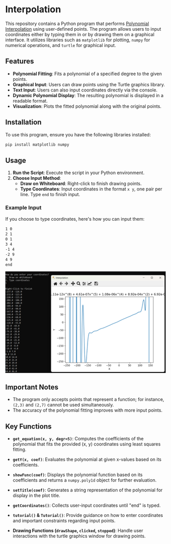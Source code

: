 # Interpolation 

This repository contains a Python program that performs [Polynomial Interpolation](https://en.wikipedia.org/wiki/Polynomial_interpolation) using user-defined points. The program allows users to input coordinates either by typing them in or by drawing them on a graphical interface. It utilizes libraries such as `matplotlib` for plotting, `numpy` for numerical operations, and `turtle` for graphical input.

## Features

- **Polynomial Fitting**: Fits a polynomial of a specified degree to the given points.
- **Graphical Input**: Users can draw points using the Turtle graphics library.
- **Text Input**: Users can also input coordinates directly via the console.
- **Dynamic Polynomial Display**: The resulting polynomial is displayed in a readable format.
- **Visualization**: Plots the fitted polynomial along with the original points.

## Installation

To use this program, ensure you have the following libraries installed:

```bash
pip install matplotlib numpy
```
## Usage

1. **Run the Script**: Execute the script in your Python environment.
2. **Choose Input Method**:
   - **Draw on Whiteboard**: Right-click to finish drawing points.
   - **Type Coordinates**: Input coordinates in the format `x y`, one pair per line. Type `end` to finish input.

### Example Input

If you choose to type coordinates, here's how you can input them:
```
1 0
2 1
0 1
3 4
-1 4
-2 9
4 9
end
```


![Example Image](./Interpolation.png)



## Important Notes

- The program only accepts points that represent a function; for instance, `(2,3)` and `(2,7)` cannot be used simultaneously.
- The accuracy of the polynomial fitting improves with more input points.


## Key Functions

- **`get_equation(x, y, degr=5)`**: Computes the coefficients of the polynomial that fits the provided (x, y) coordinates using least squares fitting.

- **`getY(x, coef)`**: Evaluates the polynomial at given x-values based on its coefficients.

- **`showFunc(coef)`**: Displays the polynomial function based on its coefficients and returns a `numpy.poly1d` object for further evaluation.

- **`setTitle(coef)`**: Generates a string representation of the polynomial for display in the plot title.

- **`getCoordinates()`**: Collects user-input coordinates until "end" is typed.

- **`tutorial()` & `Tutorial()`**: Provide guidance on how to enter coordinates and important constraints regarding input points.

- **Drawing Functions (`drawShape`, `clicked`, `stopped`)**: Handle user interactions with the turtle graphics window for drawing points.
